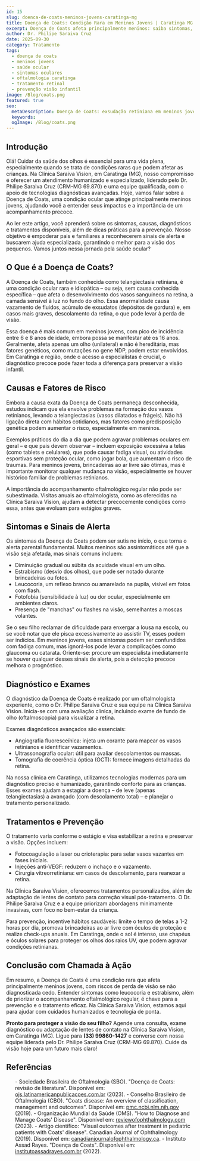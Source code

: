 ```yaml
---
id: 15
slug: doenca-de-coats-meninos-jovens-caratinga-mg
title: Doença de Coats: Condição Rara em Meninos Jovens | Caratinga MG
excerpt: Doença de Coats afeta principalmente meninos: saiba sintomas, diagnóstico e tratamentos. Dr. Philipe Saraiva orienta em Caratinga, MG.
author: Dr. Philipe Saraiva Cruz
date: 2025-09-30
category: Tratamento
tags:
  - doença de coats
  - meninos jovens
  - saúde ocular
  - sintomas oculares
  - oftalmologia caratinga
  - tratamento retinal
  - prevenção visão infantil
image: /Blog/coats.png
featured: true
seo:
  metaDescription: Doença de Coats: exsudação retiniana em meninos jovens. Sintomas, diagnóstico e tratamento com laser/crioterapia. Dr. Philipe Saraiva em Caratinga, MG.
  keywords: 
  ogImage: /Blog/coats.png
---
```


## Introdução

Olá! Cuidar da saúde dos olhos é essencial para uma vida plena, especialmente quando se trata de condições raras que podem afetar as crianças. Na Clínica Saraiva Vision, em Caratinga (MG), nosso compromisso é oferecer um atendimento humanizado e especializado, liderado pelo Dr. Philipe Saraiva Cruz (CRM-MG 69.870) e uma equipe qualificada, com o apoio de tecnologias diagnósticas avançadas. Hoje, vamos falar sobre a Doença de Coats, uma condição ocular que atinge principalmente meninos jovens, ajudando você a entender seus impactos e a importância de um acompanhamento precoce.

Ao ler este artigo, você aprenderá sobre os sintomas, causas, diagnósticos e tratamentos disponíveis, além de dicas práticas para a prevenção. Nosso objetivo é empoderar pais e familiares a reconhecerem sinais de alerta e buscarem ajuda especializada, garantindo o melhor para a visão dos pequenos. Vamos juntos nessa jornada pela saúde ocular?

## O Que é a Doença de Coats?

A Doença de Coats, também conhecida como telangiectasia retiniana, é uma condição ocular rara e idiopática – ou seja, sem causa conhecida específica – que afeta o desenvolvimento dos vasos sanguíneos na retina, a camada sensível à luz no fundo do olho. Essa anormalidade causa vazamento de fluidos, acúmulo de exsudatos (depósitos de gordura) e, em casos mais graves, descolamento da retina, o que pode levar à perda de visão.

Essa doença é mais comum em meninos jovens, com pico de incidência entre 6 e 8 anos de idade, embora possa se manifestar até os 16 anos. Geralmente, afeta apenas um olho (unilateral) e não é hereditária, mas fatores genéticos, como mutações no gene NDP, podem estar envolvidos. Em Caratinga e região, onde o acesso a especialistas é crucial, o diagnóstico precoce pode fazer toda a diferença para preservar a visão infantil.

## Causas e Fatores de Risco

Embora a causa exata da Doença de Coats permaneça desconhecida, estudos indicam que ela envolve problemas na formação dos vasos retinianos, levando a telangiectasias (vasos dilatados e frágeis). Não há ligação direta com hábitos cotidianos, mas fatores como predisposição genética podem aumentar o risco, especialmente em meninos.

Exemplos práticos do dia a dia que podem agravar problemas oculares em geral – e que pais devem observar – incluem exposição excessiva a telas (como tablets e celulares), que pode causar fadiga visual, ou atividades esportivas sem proteção ocular, como jogar bola, que aumentam o risco de traumas. Para meninos jovens, brincadeiras ao ar livre são ótimas, mas é importante monitorar qualquer mudança na visão, especialmente se houver histórico familiar de problemas retinianos.

A importância do acompanhamento oftalmológico regular não pode ser subestimada. Visitas anuais ao oftalmologista, como as oferecidas na Clínica Saraiva Vision, ajudam a detectar precocemente condições como essa, antes que evoluam para estágios graves.

## Sintomas e Sinais de Alerta

Os sintomas da Doença de Coats podem ser sutis no início, o que torna o alerta parental fundamental. Muitos meninos são assintomáticos até que a visão seja afetada, mas sinais comuns incluem:

  - Diminuição gradual ou súbita da acuidade visual em um olho.
  - Estrabismo (desvio dos olhos), que pode ser notado durante brincadeiras ou fotos.
  - Leucocoria, um reflexo branco ou amarelado na pupila, visível em fotos com flash.
  - Fotofobia (sensibilidade à luz) ou dor ocular, especialmente em ambientes claros.
  - Presença de "manchas" ou flashes na visão, semelhantes a moscas volantes.

Se o seu filho reclamar de dificuldade para enxergar a lousa na escola, ou se você notar que ele pisca excessivamente ao assistir TV, esses podem ser indícios. Em meninos jovens, esses sintomas podem ser confundidos com fadiga comum, mas ignorá-los pode levar a complicações como glaucoma ou catarata. Oriente-se: procure um especialista imediatamente se houver qualquer desses sinais de alerta, pois a detecção precoce melhora o prognóstico.

## Diagnóstico e Exames

O diagnóstico da Doença de Coats é realizado por um oftalmologista experiente, como o Dr. Philipe Saraiva Cruz e sua equipe na Clínica Saraiva Vision. Inicia-se com uma avaliação clínica, incluindo exame de fundo de olho (oftalmoscopia) para visualizar a retina.

Exames diagnósticos avançados são essenciais:

  - Angiografia fluoresceínica: injeta um corante para mapear os vasos retinianos e identificar vazamentos.
  - Ultrassonografia ocular: útil para avaliar descolamentos ou massas.
  - Tomografia de coerência óptica (OCT): fornece imagens detalhadas da retina.

Na nossa clínica em Caratinga, utilizamos tecnologias modernas para um diagnóstico preciso e humanizado, garantindo conforto para as crianças. Esses exames ajudam a estagiar a doença – de leve (apenas telangiectasias) a avançado (com descolamento total) – e planejar o tratamento personalizado.

## Tratamentos e Prevenção

O tratamento varia conforme o estágio e visa estabilizar a retina e preservar a visão. Opções incluem:

  - Fotocoagulação a laser ou crioterapia: para selar vasos vazantes em fases iniciais.
  - Injeções anti-VEGF: reduzem o inchaço e o vazamento.
  - Cirurgia vitreorretiniana: em casos de descolamento, para reanexar a retina.

Na Clínica Saraiva Vision, oferecemos tratamentos personalizados, além de adaptação de lentes de contato para correção visual pós-tratamento. O Dr. Philipe Saraiva Cruz e a equipe priorizam abordagens minimamente invasivas, com foco no bem-estar da criança.

Para prevenção, incentive hábitos saudáveis: limite o tempo de telas a 1-2 horas por dia, promova brincadeiras ao ar livre com óculos de proteção e realize check-ups anuais. Em Caratinga, onde o sol é intenso, use chapéus e óculos solares para proteger os olhos dos raios UV, que podem agravar condições retinianas.

## Conclusão com Chamada à Ação

Em resumo, a Doença de Coats é uma condição rara que afeta principalmente meninos jovens, com riscos de perda de visão se não diagnosticada cedo. Entender sintomas como leucocoria e estrabismo, além de priorizar o acompanhamento oftalmológico regular, é chave para a prevenção e o tratamento eficaz. Na Clínica Saraiva Vision, estamos aqui para ajudar com cuidados humanizados e tecnologia de ponta.

**Pronto para proteger a visão do seu filho?** Agende uma consulta, exame diagnóstico ou adaptação de lentes de contato na Clínica Saraiva Vision, em Caratinga (MG). Ligue para **(33) 99860-1427** e converse com nossa equipe liderada pelo Dr. Philipe Saraiva Cruz (CRM-MG 69.870). Cuide da visão hoje para um futuro mais claro!

## Referências

<ol>
  - Sociedade Brasileira de Oftalmologia (SBO). "Doença de Coats: revisão de literatura". Disponível em: <a href="https://ojs.latinamericanpublicacoes.com.br/ojs/index.php/ah/article/download/2254/2012/6347" target="_blank" rel="noopener noreferrer">ojs.latinamericanpublicacoes.com.br</a> (2023).
  - Conselho Brasileiro de Oftalmologia (CBO). "Coats disease: An overview of classification, management and outcomes". Disponível em: <a href="https://pmc.ncbi.nlm.nih.gov/articles/PMC6552590/" target="_blank" rel="noopener noreferrer">pmc.ncbi.nlm.nih.gov</a> (2019).
  - Organização Mundial da Saúde (OMS). "How to Diagnose and Manage Coats' Disease". Disponível em: <a href="https://www.reviewofophthalmology.com/article/how-to-diagnose-and-manage-coatsand8217-disease-42782" target="_blank" rel="noopener noreferrer">reviewofophthalmology.com</a> (2023).
  - Artigo científico: "Visual outcomes after treatment in pediatric patients with Coats' disease". Canadian Journal of Ophthalmology (2019). Disponível em: <a href="https://canadianjournalofophthalmology.ca/retrieve/pii/S0008418219300870" target="_blank" rel="noopener noreferrer">canadianjournalofophthalmology.ca</a>.
  - Instituto Assad Rayes. "Doença de Coats". Disponível em: <a href="https://institutoassadrayes.com.br/noticia/noticias/doenca-de-coats" target="_blank" rel="noopener noreferrer">institutoassadrayes.com.br</a> (2022).
</ol>